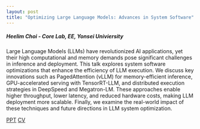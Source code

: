 ```yaml
---
layout: post
title: "Optimizing Large Language Models: Advances in System Software"
---
```


<h5>
    Heelim Choi - Core Lab, EE, Yonsei Univiersity
</h5>

Large Language Models (LLMs) have revolutionized AI applications, yet their high computational and memory demands pose significant challenges in inference and deployment.
This talk explores system software optimizations that enhance the efficiency of LLM execution.
We discuss key innovations such as PagedAttention (vLLM) for memory-efficient inference, GPU-accelerated serving with TensorRT-LLM, and distributed execution strategies in DeepSpeed and Megatron-LM.
These approaches enable higher throughput, lower latency, and reduced hardware costs, making LLM deployment more scalable.
Finally, we examine the real-world impact of these techniques and future directions in LLM system optimization.

[PPT](https://drive.google.com/file/d/1JV605D35TSxzAVYLJG0ONLL7pLUgJrVJ/view?usp=share_link)
[CV](https://sites.google.com/yonsei.ac.kr/heelim/profile)